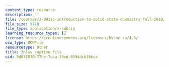 ```yaml
---
content_type: resource
description: ''
file: /courses/3-091sc-introduction-to-solid-state-chemistry-fall-2010/9d63207077be7dca38ed0394dcb36bca_StY_01uUFSY.srt
file_size: 9718
file_type: application/x-subrip
learning_resource_types: []
license: https://creativecommons.org/licenses/by-nc-sa/4.0/
ocw_type: OCWFile
resourcetype: Other
title: 3play caption file
uid: 9d632070-77be-7dca-38ed-0394dcb36bca
---
```

